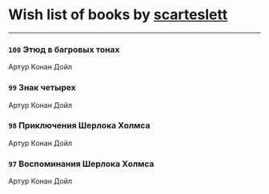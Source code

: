 # Wish list of books by [scarteslett](http://vk.com/id201967417)
---

### `100` Этюд в багровых тонах
Артур Конан Дойл

### `99` Знак четырех
Артур Конан Дойл

### `98` Приключения Шерлока Холмса
Артур Конан Дойл

### `97` Воспоминания Шерлока Холмса
Артур Конан Дойл

